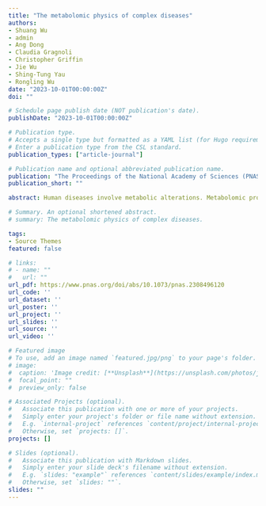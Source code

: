 ```yaml
---
title: "The metabolomic physics of complex diseases"
authors: 
- Shuang Wu
- admin
- Ang Dong
- Claudia Gragnoli
- Christopher Griffin
- Jie Wu
- Shing-Tung Yau
- Rongling Wu
date: "2023-10-01T00:00:00Z"
doi: ""

# Schedule page publish date (NOT publication's date).
publishDate: "2023-10-01T00:00:00Z"

# Publication type.
# Accepts a single type but formatted as a YAML list (for Hugo requirements).
# Enter a publication type from the CSL standard.
publication_types: ["article-journal"]

# Publication name and optional abbreviated publication name.
publication: "The Proceedings of the National Academy of Sciences (PNAS), 120(42), e2308496120"
publication_short: ""

abstract: Human diseases involve metabolic alterations. Metabolomic profiles have served as a vital biomarker for the early identification of high-risk individuals and disease prevention. However, current approaches can only characterize individual key metabolites, without taking into account the reality that complex diseases are multifactorial, dynamic, heterogeneous, and interdependent. Here, we leverage a statistical physics model to combine all metabolites into bidirectional, signed, and weighted interaction networks and trace how the flow of information from one metabolite to the next causes changes in health state. Viewing a disease outcome as the consequence of complex interactions among its interconnected components (metabolites), we integrate concepts from ecosystem theory and evolutionary game theory to model how the health state-dependent alteration of a metabolite is shaped by its intrinsic properties and through extrinsic influences from its conspecifics. We code intrinsic contributions as nodes and extrinsic contributions as edges into quantitative networks and implement GLMY homology theory to analyze and interpret the topological change of health state from symbiosis to dysbiosis and vice versa. The application of this model to real data allows us to identify several hub metabolites and their interaction webs, which play a part in the formation of inflammatory bowel diseases. The findings by our model could provide important information on drug design to treat these diseases and beyond.

# Summary. An optional shortened abstract.
# summary: The metabolomic physics of complex diseases.

tags:
- Source Themes
featured: false

# links:
# - name: ""
#   url: ""
url_pdf: https://www.pnas.org/doi/abs/10.1073/pnas.2308496120
url_code: ''
url_dataset: ''
url_poster: ''
url_project: ''
url_slides: ''
url_source: ''
url_video: ''

# Featured image
# To use, add an image named `featured.jpg/png` to your page's folder. 
# image:
#  caption: 'Image credit: [**Unsplash**](https://unsplash.com/photos/jdD8gXaTZsc)'
#  focal_point: ""
#  preview_only: false

# Associated Projects (optional).
#   Associate this publication with one or more of your projects.
#   Simply enter your project's folder or file name without extension.
#   E.g. `internal-project` references `content/project/internal-project/index.md`.
#   Otherwise, set `projects: []`.
projects: []

# Slides (optional).
#   Associate this publication with Markdown slides.
#   Simply enter your slide deck's filename without extension.
#   E.g. `slides: "example"` references `content/slides/example/index.md`.
#   Otherwise, set `slides: ""`.
slides: ""
---
```

